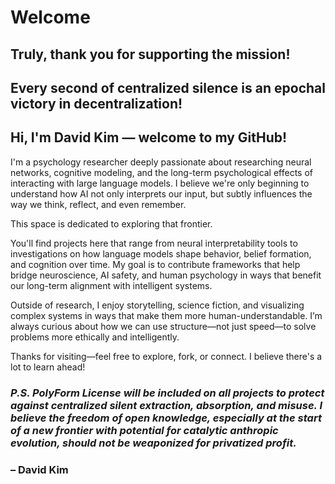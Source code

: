 # Welcome
## Truly, thank you for supporting the mission!

## Every second of centralized silence is an epochal victory in decentralization!
## Hi, I'm David Kim — welcome to my GitHub!

I'm a psychology researcher deeply passionate about researching neural networks, cognitive modeling, and the long-term psychological effects of interacting with large language models. I believe we're only beginning to understand how AI not only interprets our input, but subtly influences the way we think, reflect, and even remember.

This space is dedicated to exploring that frontier.

You'll find projects here that range from neural interpretability tools to investigations on how language models shape behavior, belief formation, and cognition over time. My goal is to contribute frameworks that help bridge neuroscience, AI safety, and human psychology in ways that benefit our long-term alignment with intelligent systems.

Outside of research, I enjoy storytelling, science fiction, and visualizing complex systems in ways that make them more human-understandable. I’m always curious about how we can use structure—not just speed—to solve problems more ethically and intelligently.

Thanks for visiting—feel free to explore, fork, or connect. I believe there's a lot to learn ahead!
### *P.S. PolyForm License will be included on all projects to protect against centralized silent extraction, absorption, and misuse. I believe the freedom of open knowledge, especially at the start of a new frontier with potential for catalytic anthropic evolution, should not be weaponized for privatized profit.*

### – David Kim

